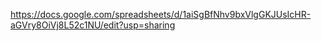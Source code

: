 https://docs.google.com/spreadsheets/d/1aiSgBfNhv9bxVlgGKJUsIcHR-aGVry8OiVj8L52c1NU/edit?usp=sharing

